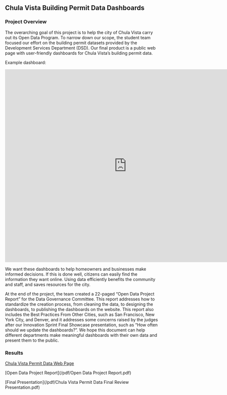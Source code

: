 ## Chula Vista Building Permit Data Dashboards

### Project Overview
The overarching goal of this project is to help the city of Chula Vista carry out its Open Data Program. To narrow down our scope, the student team focused our effort on the building permit datasets provided by the Development Services Department (DSD). Our final product is a public web page with user-friendly dashboards for Chula Vista’s building permit data.

Example dashboard:
<iframe width="800" height="636" src="https://app.powerbi.com/view?r=eyJrIjoiYzdiYWZmZTMtMmRmNC00NTk4LTgwNDktODM4YmVmYjkzMTU3IiwidCI6IjhhMTk4ODczLTRmZWMtNGU3Ni04MTgyLWNhNDc5ZWRiYmQ2MCIsImMiOjZ9&pageName=ReportSection" frameborder="0" allowFullScreen="true"></iframe>

We want these dashboards to help homeowners and businesses make informed decisions. If this is done well, citizens can easily find the information they want online. Using data efficiently benefits the community and staff, and saves resources for the city.

At the end of the project, the team created a 22-paged “Open Data Project Report” for the Data Governance Committee. This report addresses how to standardize the creation process, from cleaning the data, to designing the dashboards, to publishing the dashboards on the website. This report also includes the Best Practices From Other Cities, such as San Francisco, New York City, and Denver, and it addresses some concerns raised by the judges after our Innovation Sprint Final Showcase presentation, such as “How often should we update the dashboards?”. We hope this document can help different departments make meaningful dashboards with their own data and present them to the public.

### Results

[Chula Vista Permit Data Web Page](https://www.chulavistaca.gov/departments/development-services/permitdata)

[Open Data Project Report](/pdf/Open Data Project Report.pdf)

[Final Presentation](/pdf/Chula Vista Permit Data Final Review Presentation.pdf)

